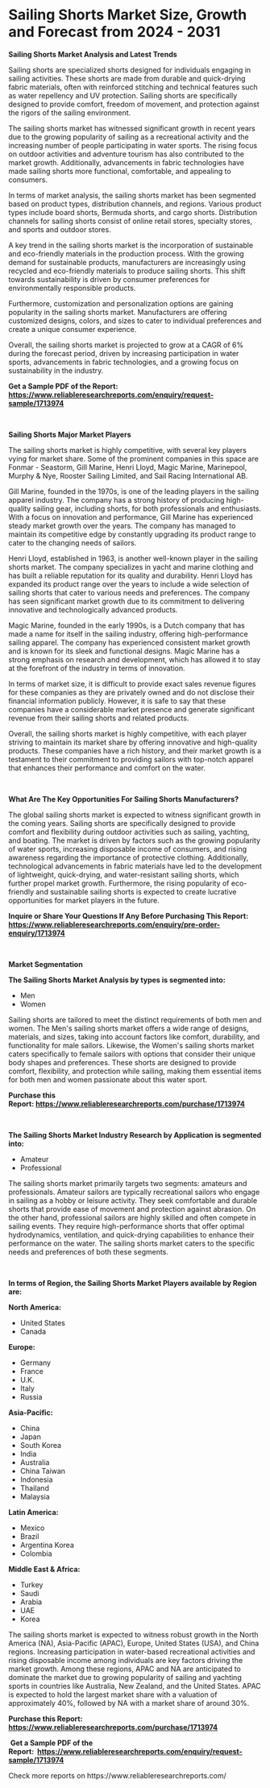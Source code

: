 <p><h1>Sailing Shorts Market Size, Growth and Forecast from 2024 - 2031</h1></p><p><strong>Sailing Shorts Market Analysis and Latest Trends</strong></p>
<p><p>Sailing shorts are specialized shorts designed for individuals engaging in sailing activities. These shorts are made from durable and quick-drying fabric materials, often with reinforced stitching and technical features such as water repellency and UV protection. Sailing shorts are specifically designed to provide comfort, freedom of movement, and protection against the rigors of the sailing environment.</p><p>The sailing shorts market has witnessed significant growth in recent years due to the growing popularity of sailing as a recreational activity and the increasing number of people participating in water sports. The rising focus on outdoor activities and adventure tourism has also contributed to the market growth. Additionally, advancements in fabric technologies have made sailing shorts more functional, comfortable, and appealing to consumers.</p><p>In terms of market analysis, the sailing shorts market has been segmented based on product types, distribution channels, and regions. Various product types include board shorts, Bermuda shorts, and cargo shorts. Distribution channels for sailing shorts consist of online retail stores, specialty stores, and sports and outdoor stores.</p><p>A key trend in the sailing shorts market is the incorporation of sustainable and eco-friendly materials in the production process. With the growing demand for sustainable products, manufacturers are increasingly using recycled and eco-friendly materials to produce sailing shorts. This shift towards sustainability is driven by consumer preferences for environmentally responsible products.</p><p>Furthermore, customization and personalization options are gaining popularity in the sailing shorts market. Manufacturers are offering customized designs, colors, and sizes to cater to individual preferences and create a unique consumer experience.</p><p>Overall, the sailing shorts market is projected to grow at a CAGR of 6% during the forecast period, driven by increasing participation in water sports, advancements in fabric technologies, and a growing focus on sustainability in the industry.</p></p>
<p><strong>Get a Sample PDF of the Report:&nbsp; <a href="https://www.reliableresearchreports.com/enquiry/request-sample/1713974">https://www.reliableresearchreports.com/enquiry/request-sample/1713974</a></strong></p>
<p>&nbsp;</p>
<p><strong>Sailing Shorts Major Market Players</strong></p>
<p><p>The sailing shorts market is highly competitive, with several key players vying for market share. Some of the prominent companies in this space are Fonmar - Seastorm, Gill Marine, Henri Lloyd, Magic Marine, Marinepool, Murphy & Nye, Rooster Sailing Limited, and Sail Racing International AB.</p><p>Gill Marine, founded in the 1970s, is one of the leading players in the sailing apparel industry. The company has a strong history of producing high-quality sailing gear, including shorts, for both professionals and enthusiasts. With a focus on innovation and performance, Gill Marine has experienced steady market growth over the years. The company has managed to maintain its competitive edge by constantly upgrading its product range to cater to the changing needs of sailors.</p><p>Henri Lloyd, established in 1963, is another well-known player in the sailing shorts market. The company specializes in yacht and marine clothing and has built a reliable reputation for its quality and durability. Henri Lloyd has expanded its product range over the years to include a wide selection of sailing shorts that cater to various needs and preferences. The company has seen significant market growth due to its commitment to delivering innovative and technologically advanced products.</p><p>Magic Marine, founded in the early 1990s, is a Dutch company that has made a name for itself in the sailing industry, offering high-performance sailing apparel. The company has experienced consistent market growth and is known for its sleek and functional designs. Magic Marine has a strong emphasis on research and development, which has allowed it to stay at the forefront of the industry in terms of innovation.</p><p>In terms of market size, it is difficult to provide exact sales revenue figures for these companies as they are privately owned and do not disclose their financial information publicly. However, it is safe to say that these companies have a considerable market presence and generate significant revenue from their sailing shorts and related products.</p><p>Overall, the sailing shorts market is highly competitive, with each player striving to maintain its market share by offering innovative and high-quality products. These companies have a rich history, and their market growth is a testament to their commitment to providing sailors with top-notch apparel that enhances their performance and comfort on the water.</p></p>
<p>&nbsp;</p>
<p><strong>What Are The Key Opportunities For Sailing Shorts Manufacturers?</strong></p>
<p><p>The global sailing shorts market is expected to witness significant growth in the coming years. Sailing shorts are specifically designed to provide comfort and flexibility during outdoor activities such as sailing, yachting, and boating. The market is driven by factors such as the growing popularity of water sports, increasing disposable income of consumers, and rising awareness regarding the importance of protective clothing. Additionally, technological advancements in fabric materials have led to the development of lightweight, quick-drying, and water-resistant sailing shorts, which further propel market growth. Furthermore, the rising popularity of eco-friendly and sustainable sailing shorts is expected to create lucrative opportunities for market players in the future.</p></p>
<p><strong>Inquire or Share Your Questions If Any Before Purchasing This Report: <a href="https://www.reliableresearchreports.com/enquiry/pre-order-enquiry/1713974">https://www.reliableresearchreports.com/enquiry/pre-order-enquiry/1713974</a></strong></p>
<p>&nbsp;</p>
<p><strong>Market Segmentation</strong></p>
<p><strong>The Sailing Shorts Market Analysis by types is segmented into:</strong></p>
<p><ul><li>Men</li><li>Women</li></ul></p>
<p><p>Sailing shorts are tailored to meet the distinct requirements of both men and women. The Men's sailing shorts market offers a wide range of designs, materials, and sizes, taking into account factors like comfort, durability, and functionality for male sailors. Likewise, the Women's sailing shorts market caters specifically to female sailors with options that consider their unique body shapes and preferences. These shorts are designed to provide comfort, flexibility, and protection while sailing, making them essential items for both men and women passionate about this water sport.</p></p>
<p><strong>Purchase this Report:&nbsp;<a href="https://www.reliableresearchreports.com/purchase/1713974">https://www.reliableresearchreports.com/purchase/1713974</a></strong></p>
<p>&nbsp;</p>
<p><strong>The Sailing Shorts Market Industry Research by Application is segmented into:</strong></p>
<p><ul><li>Amateur</li><li>Professional</li></ul></p>
<p><p>The sailing shorts market primarily targets two segments: amateurs and professionals. Amateur sailors are typically recreational sailors who engage in sailing as a hobby or leisure activity. They seek comfortable and durable shorts that provide ease of movement and protection against abrasion. On the other hand, professional sailors are highly skilled and often compete in sailing events. They require high-performance shorts that offer optimal hydrodynamics, ventilation, and quick-drying capabilities to enhance their performance on the water. The sailing shorts market caters to the specific needs and preferences of both these segments.</p></p>
<p>&nbsp;</p>
<p><strong>In terms of Region, the Sailing Shorts Market Players available by Region are:</strong></p>
<p>
    <p> <strong> North America: </strong>
        <ul>
            <li>United States</li>
            <li>Canada</li>
        </ul>
        </p> 
    <p> <strong> Europe: </strong>
        <ul>
            <li>Germany</li>
            <li>France</li>
            <li>U.K.</li>
            <li>Italy</li>
            <li>Russia</li>
        </ul>
        </p> 
    <p> <strong> Asia-Pacific: </strong>
        <ul>
            <li>China</li>
            <li>Japan</li>
            <li>South Korea</li>
            <li>India</li>
            <li>Australia</li>
            <li>China Taiwan</li>
            <li>Indonesia</li>
            <li>Thailand</li>
            <li>Malaysia</li>
        </ul>
        </p> 
    <p> <strong> Latin America: </strong>
        <ul>
            <li>Mexico</li>
            <li>Brazil</li>
            <li>Argentina Korea</li>
            <li>Colombia</li>
        </ul>
        </p> 
    <p> <strong> Middle East & Africa: </strong>
        <ul>
            <li>Turkey</li>
            <li>Saudi</li>
            <li>Arabia</li>
            <li>UAE</li>
            <li>Korea</li>
        </ul>
    </p>
    </p>
<p><p>The sailing shorts market is expected to witness robust growth in the North America (NA), Asia-Pacific (APAC), Europe, United States (USA), and China regions. Increasing participation in water-based recreational activities and rising disposable income among individuals are key factors driving the market growth. Among these regions, APAC and NA are anticipated to dominate the market due to growing popularity of sailing and yachting sports in countries like Australia, New Zealand, and the United States. APAC is expected to hold the largest market share with a valuation of approximately 40%, followed by NA with a market share of around 30%.</p></p>
<p><strong>Purchase this Report: <a href="https://www.reliableresearchreports.com/purchase/1713974">https://www.reliableresearchreports.com/purchase/1713974</a></strong></p>
<p>&nbsp;<strong>Get a Sample PDF of the Report:&nbsp;&nbsp;<a href="https://www.reliableresearchreports.com/enquiry/request-sample/1713974">https://www.reliableresearchreports.com/enquiry/request-sample/1713974</a></strong></p>
<p><strong></strong></p>
<p>Check more reports on https://www.reliableresearchreports.com/</p>